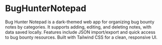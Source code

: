 # BugHunterNotepad
Bug Hunter Notepad is a dark-themed web app for organizing bug bounty notes by categories. It supports adding, editing, and deleting notes, with data saved locally. Features include JSON import/export and quick access to bug bounty resources. Built with Tailwind CSS for a clean, responsive UI.
